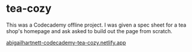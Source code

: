 # tea-cozy
This was a Codecademy offline project. I was given a spec sheet for a tea shop's homepage and ask asked to build out the page from scratch.

[abigailhartnett-codecademy-tea-cozy.netlify.app](abigailhartnett-codecademy-tea-cozy.netlify.app)
